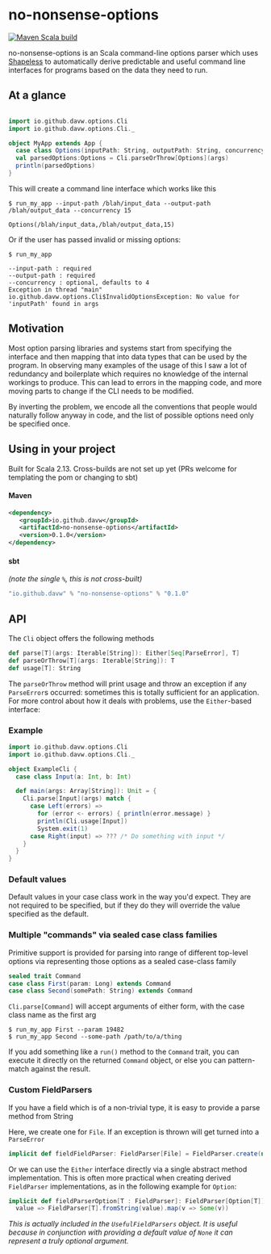 # no-nonsense-options
[![Maven Scala build](https://github.com/davw/no-nonsense-options/workflows/Maven%20Scala%20build/badge.svg)](https://github.com/DavW/no-nonsense-options/actions?query=workflow%3A"Maven+Scala+build")

no-nonsense-options is an Scala command-line options parser which uses [Shapeless](https://github.com/milessabin/shapeless) to
automatically derive predictable and useful command line interfaces for programs based on the data they need to run.

## At a glance

```scala

import io.github.davw.options.Cli
import io.github.davw.options.Cli._

object MyApp extends App {
  case class Options(inputPath: String, outputPath: String, concurrency: Int = 4)
  val parsedOptions:Options = Cli.parseOrThrow[Options](args)
  println(parsedOptions)
}

```
This will create a command line interface which works like this

```
$ run_my_app --input-path /blah/input_data --output-path /blah/output_data --concurrency 15

Options(/blah/input_data,/blah/output_data,15)
```

Or if the user has passed invalid or missing options:

```
$ run_my_app

--input-path : required
--output-path : required
--concurrency : optional, defaults to 4
Exception in thread "main" io.github.davw.options.Cli$InvalidOptionsException: No value for  'inputPath' found in args

```

## Motivation

Most option parsing libraries and systems start from specifying the interface and then mapping that into data types that
can be used by the program. In observing many examples of the usage of this I saw a lot of redundancy and boilerplate
which requires no knowledge of the internal workings to produce. This can lead to errors in the mapping code, and
more moving parts to change if the CLI needs to be modified.

By inverting the problem, we encode all the conventions that people would naturally follow anyway in code, and the
list of possible options need only be specified once.

## Using in your project

Built for Scala 2.13. Cross-builds are not set up yet (PRs welcome for templating the pom or changing to sbt)

#### Maven
```xml
<dependency>
   <groupId>io.github.davw</groupId>
   <artifactId>no-nonsense-options</artifactId>
   <version>0.1.0</version>
</dependency>
```

#### sbt
*(note the single `%`, this is not cross-built)*
```scala
"io.github.davw" % "no-nonsense-options" % "0.1.0"
```

## API

The `Cli` object offers the following methods

```scala
def parse[T](args: Iterable[String]): Either[Seq[ParseError], T]
def parseOrThrow[T](args: Iterable[String]): T
def usage[T]: String
```
The `parseOrThrow` method will print usage and throw an exception if any `ParseError`s occurred: sometimes this is
totally sufficient for an application. For more control about how it deals with problems, use the `Either`-based 
interface:

### Example
```scala
import io.github.davw.options.Cli
import io.github.davw.options.Cli._

object ExampleCli {
  case class Input(a: Int, b: Int)

  def main(args: Array[String]): Unit = {
    Cli.parse[Input](args) match {
      case Left(errors) =>
        for (error <- errors) { println(error.message) }
        println(Cli.usage[Input])
        System.exit(1)
      case Right(input) => ??? /* Do something with input */
    }
  }
}
```

### Default values
Default values in your case class work in the way you'd expect. They are not required to be specified, but if they do
they will override the value specified as the default.

### Multiple "commands" via sealed case class families

Primitive support is provided for parsing into range of different top-level options via representing those options as a
sealed case-class family
```scala
sealed trait Command
case class First(param: Long) extends Command
case class Second(somePath: String) extends Command
```
`Cli.parse[Command]` will accept arguments of either form, with the case class name as the first arg
```
$ run_my_app First --param 19482
$ run_my_app Second --some-path /path/to/a/thing
```
If you add something like a `run()` method to the `Command` trait, you can execute it directly on the returned `Command`
object, or else you can pattern-match against the result.

### Custom FieldParsers

If you have a field which is of a non-trivial type, it is easy to provide a parse method from String

Here, we create one for `File`. If an exception is thrown will get turned into a `ParseError`
```scala
implicit def fieldFieldParser: FieldParser[File] = FieldParser.create(new File(_))
```

Or we can use the `Either` interface directly via a single abstract method implementation.
This is often more practical when creating derived `FieldParser` implementations, as in the following example for
`Option`: 

```scala
implicit def fieldParserOption[T : FieldParser]: FieldParser[Option[T]] =
  value => FieldParser[T].fromString(value).map(v => Some(v))
```
*This is actually included in the `UsefulFieldParsers` object. It is useful because in conjunction with providing a
default value of `None` it can represent a truly optional argument.*


